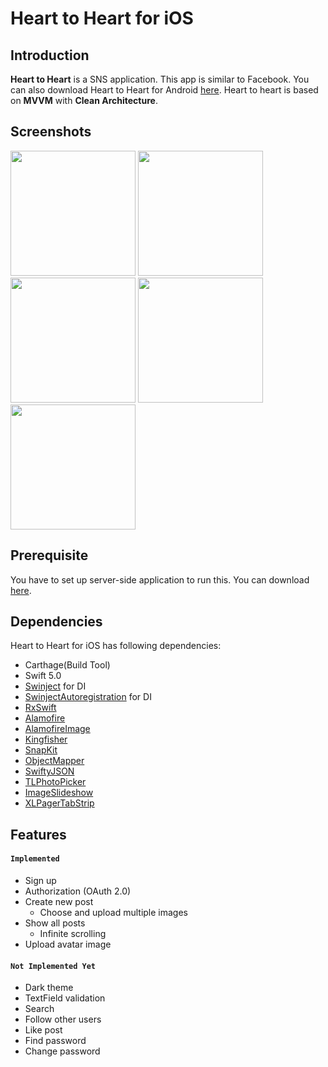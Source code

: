 # Heart to Heart for iOS

## Introduction
**Heart to Heart** is a SNS application. This app is similar to Facebook. You can also download Heart to Heart for Android [here](https://github.com/yologger/heart_to_heart_android). Heart to heart is based on **MVVM** with **Clean Architecture**.

## Screenshots
<img src="/imgs/signup.gif" width="200">
<img src="/imgs/create_post.gif" width="200">
<img src="/imgs/update_avatar.gif" width="200">
<img src="/imgs/follow.gif" width="200">
<img src="/imgs/logout.gif" width="200">

## Prerequisite
You have to set up server-side application to run this. You can download [here](https://github.com/yologger/heart_to_heart_server).

## Dependencies
Heart to Heart for iOS has following dependencies:
* Carthage(Build Tool)
* Swift 5.0
* [Swinject](https://github.com/Swinject/Swinject) for DI
* [SwinjectAutoregistration](https://github.com/Swinject/SwinjectAutoregistration) for DI
* [RxSwift](https://github.com/ReactiveX/RxSwift)
* [Alamofire](https://github.com/Alamofire/Alamofire)
* [AlamofireImage](https://github.com/Alamofire/AlamofireImage)
* [Kingfisher](https://github.com/onevcat/Kingfisher)
* [SnapKit](https://github.com/SnapKit/SnapKit)
* [ObjectMapper](https://github.com/tristanhimmelman/ObjectMapper)
* [SwiftyJSON](https://github.com/SwiftyJSON/SwiftyJSON)
* [TLPhotoPicker](https://github.com/tilltue/TLPhotoPicker)
* [ImageSlideshow](https://github.com/zvonicek/ImageSlideshow)
* [XLPagerTabStrip](https://github.com/xmartlabs/XLPagerTabStrip)


## Features
#### `Implemented`
* Sign up
* Authorization (OAuth 2.0)
* Create new post
	- Choose and upload multiple images 
* Show all posts
    - Infinite scrolling
* Upload avatar image

#### `Not Implemented Yet`
* Dark theme
* TextField validation
* Search
* Follow other users
* Like post
* Find password
* Change password

